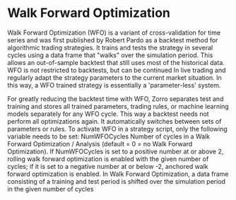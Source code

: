 # Walk Forward Optimization 

Walk Forward Optimization (WFO) is a variant of cross-validation for time series and was first published by Robert Pardo as a backtest method for algorithmic trading strategies. It trains and tests the strategy in several cycles using a data frame that "walks" over the simulation period. This allows an out-of-sample backtest that still uses most of the historical data. WFO is not restricted to backtests, but can be continued In live trading and regularly adapt the strategy parameters to the current market situation. In this way, a WFO trained strategy is essentially a 'parameter-less' system.

For greatly reducing the backtest time with WFO, Zorro separates test and training and stores all trained parameters, trading rules, or machine learning models separately for any WFO cycle. This way a backtest needs not perform all optimizations again. It automatically switches between sets of parameters or rules. To activate WFO in a strategy script, only the following variable needs to be set:
NumWFOCycles
Number of cycles in a Walk Forward Optimization / Analysis (default = 0 = no Walk Forward Optimization). If NumWFOCycles is set to a positive number at or above 2, rolling walk forward optimization is enabled with the given number of cycles; if it is set to a negative number at or below -2, anchored walk forward optimization is enabled. In Walk Forward Optimization, a data frame consisting of a training and test period is shifted over the simulation period in the given number of cycles